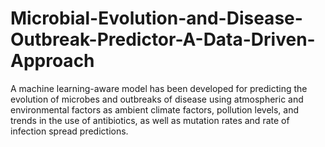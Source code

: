 # Microbial-Evolution-and-Disease-Outbreak-Predictor-A-Data-Driven-Approach
A machine learning-aware model has been developed for predicting the evolution of microbes and outbreaks of  disease using atmospheric and environmental factors as ambient climate factors, pollution levels, and trends in  the use of antibiotics, as well as mutation rates and rate of infection spread predictions.
